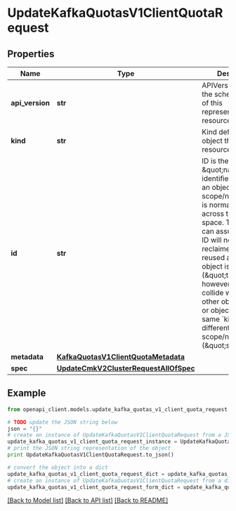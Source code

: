 # UpdateKafkaQuotasV1ClientQuotaRequest


## Properties
Name | Type | Description | Notes
------------ | ------------- | ------------- | -------------
**api_version** | **str** | APIVersion defines the schema version of this representation of a resource. | [optional] [readonly] 
**kind** | **str** | Kind defines the object this REST resource represents. | [optional] [readonly] 
**id** | **str** | ID is the \&quot;natural identifier\&quot; for an object within its scope/namespace; it is normally unique across time but not space. That is, you can assume that the ID will not be reclaimed and reused after an object is deleted (\&quot;time\&quot;); however, it may collide with IDs for other object &#x60;kinds&#x60; or objects of the same &#x60;kind&#x60; within a different scope/namespace (\&quot;space\&quot;). | [optional] [readonly] 
**metadata** | [**KafkaQuotasV1ClientQuotaMetadata**](KafkaQuotasV1ClientQuotaMetadata.md) |  | [optional] 
**spec** | [**UpdateCmkV2ClusterRequestAllOfSpec**](UpdateCmkV2ClusterRequestAllOfSpec.md) |  | 

## Example

```python
from openapi_client.models.update_kafka_quotas_v1_client_quota_request import UpdateKafkaQuotasV1ClientQuotaRequest

# TODO update the JSON string below
json = "{}"
# create an instance of UpdateKafkaQuotasV1ClientQuotaRequest from a JSON string
update_kafka_quotas_v1_client_quota_request_instance = UpdateKafkaQuotasV1ClientQuotaRequest.from_json(json)
# print the JSON string representation of the object
print UpdateKafkaQuotasV1ClientQuotaRequest.to_json()

# convert the object into a dict
update_kafka_quotas_v1_client_quota_request_dict = update_kafka_quotas_v1_client_quota_request_instance.to_dict()
# create an instance of UpdateKafkaQuotasV1ClientQuotaRequest from a dict
update_kafka_quotas_v1_client_quota_request_form_dict = update_kafka_quotas_v1_client_quota_request.from_dict(update_kafka_quotas_v1_client_quota_request_dict)
```
[[Back to Model list]](../ccloud/README.md#documentation-for-models) [[Back to API list]](../ccloud/README.md#documentation-for-api-endpoints) [[Back to README]](../ccloud/README.md)


